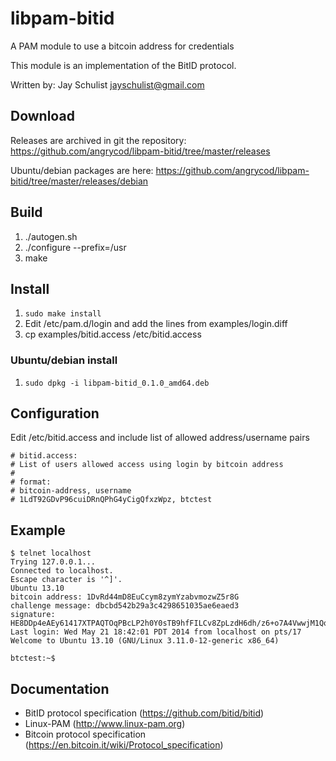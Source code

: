 libpam-bitid
============

A PAM module to use a bitcoin address for credentials

This module is an implementation of the BitID protocol. 

Written by: Jay Schulist <jayschulist@gmail.com>

## Download
Releases are archived in git the repository: 
https://github.com/angrycod/libpam-bitid/tree/master/releases

Ubuntu/debian packages are here:
https://github.com/angrycod/libpam-bitid/tree/master/releases/debian

## Build

1. ./autogen.sh
2. ./configure --prefix=/usr
3. make

## Install

1. `sudo make install`
2. Edit /etc/pam.d/login and add the lines from examples/login.diff
3. cp examples/bitid.access /etc/bitid.access

### Ubuntu/debian install
1. `sudo dpkg -i libpam-bitid_0.1.0_amd64.deb`

## Configuration

Edit /etc/bitid.access and include list of allowed address/username pairs

```
# bitid.access:
# List of users allowed access using login by bitcoin address
#
# format:
# bitcoin-address, username
# 1LdT92GDvP96cuiDRnQPhG4yCigQfxzWpz, btctest
```

## Example
```
$ telnet localhost
Trying 127.0.0.1...
Connected to localhost.
Escape character is '^]'.
Ubuntu 13.10
bitcoin address: 1DvRd44mD8EuCcym8zymYzabvmozwZ5r8G
challenge message: dbcbd542b29a3c4298651035ae6eaed3
signature: HE8DDp4eAEy61417XTPAQTOqPBcLP2h0Y0sTB9hfFILCv8ZpLzdH6dh/z6+o7A4VwwjM1Qq2SFVcgyf7U51JhdE=
Last login: Wed May 21 18:42:01 PDT 2014 from localhost on pts/17
Welcome to Ubuntu 13.10 (GNU/Linux 3.11.0-12-generic x86_64)
 
btctest:~$
```

## Documentation
* BitID protocol specification (https://github.com/bitid/bitid)
* Linux-PAM (http://www.linux-pam.org)
* Bitcoin protocol specification (https://en.bitcoin.it/wiki/Protocol_specification)
